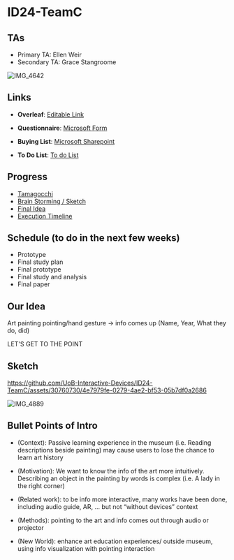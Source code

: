 # ID24-TeamC

## TAs ##
- Primary TA: Ellen Weir
- Secondary TA: Grace Stangroome

![IMG_4642](https://github.com/UoB-Interactive-Devices/ID24-TeamC/assets/30760730/2ce48367-d204-4813-8ed9-9979d0074800)


## Links

- **Overleaf**: [Editable Link](https://www.overleaf.com/5295618247ptcpfsfqvhzs#452f61)

- **Questionnaire**: [Microsoft Form](https://forms.office.com/Pages/DesignPageV2.aspx?subpage=design&token=42b75c5373fb4860a609dd47cace5497&id=MH_ksn3NTkql2rGM8aQVGxmODsryVDlGlGa3el9Tr4pUM0JXUDU2WjFGWEFJR1hIODRVVjhUWldYQy4u&topview=Branch&branchingelementid=r221c1841798245cc8038d34a08bdb2e8)

- **Buying List**: [Microsoft Sharepoint](https://uob-my.sharepoint.com/:w:/g/personal/kz21093_bristol_ac_uk/EcvV-8O1nOhOppdn2Z--uv8BxtXll4U3TMFSOaIeT_tlcg?e=41ifgL)

- **To Do List**: [To do List](https://uob-my.sharepoint.com/:w:/r/personal/kz21093_bristol_ac_uk/Documents/To%20do%20list.docx?d=w8fe93566dce647bda418b47aaac3c5bf&csf=1&web=1&e=p0ibdk](https://uob-my.sharepoint.com/:w:/g/personal/kz21093_bristol_ac_uk/EWY16Y_m3L1HpBi0eqrDxb8BY0CsnOuzJymm1lCgeHuD2g?e=IwRoPj)](https://uob-my.sharepoint.com/:w:/g/personal/kz21093_bristol_ac_uk/EWY16Y_m3L1HpBi0eqrDxb8BouRX4gFlvF5MZyto9zEptg?e=2eaJUe)](https://uob-my.sharepoint.com/:w:/g/personal/kz21093_bristol_ac_uk/EWY16Y_m3L1HpBi0eqrDxb8BouRX4gFlvF5MZyto9zEptg?email=ms20317%40bristol.ac.uk&e=z2fUSQ))

## Progress
- [Tamagocchi](https://github.com/UoB-Interactive-Devices/ID24-TeamC/tree/main/Tamagotchi)
- [Brain Storming / Sketch](https://github.com/UoB-Interactive-Devices/ID24-TeamC/tree/main/Sketches)
- [Final Idea](https://github.com/UoB-Interactive-Devices/ID24-TeamC/tree/main/final%20idea)
- [Execution Timeline](https://github.com/UoB-Interactive-Devices/ID24-TeamC/tree/main/Execution%20Timeline)

## Schedule (to do in the next few weeks)
- Prototype
- Final study plan
- Final prototype
- Final study and analysis
- Final paper

## Our Idea 

Art painting pointing/hand gesture -> info comes up (Name, Year, What they do, did)

LET'S GET TO THE POINT

## Sketch

https://github.com/UoB-Interactive-Devices/ID24-TeamC/assets/30760730/4e7979fe-0279-4ae2-bf53-05b7df0a2686

![IMG_4889](https://github.com/UoB-Interactive-Devices/ID24-TeamC/assets/30760730/792b1673-d2fd-4184-8956-d2863ab39d0b)

## Bullet Points of Intro
- (Context): Passive learning experience in the museum (i.e. Reading descriptions beside painting) may cause users to lose the chance to learn art history 

- (Motivation): We want to know the info of the art more intuitively. Describing an object in the painting by words is complex (i.e. A lady in the right corner) 

- (Related work):  to be info more interactive, many works have been done, including audio guide, AR, ... but not “without devices” context 

- (Methods): pointing to the art and info comes out through audio or projector 

- (New World): enhance art education experiences/ outside museum, using info visualization with pointing interaction    
